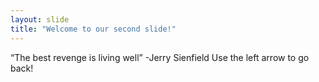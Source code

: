```yaml
---
layout: slide
title: "Welcome to our second slide!"
---
```

“The best revenge is living well” -Jerry Sienfield
Use the left arrow to go back!
